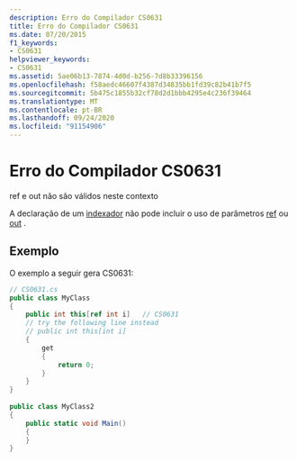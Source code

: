 ```yaml
---
description: Erro do Compilador CS0631
title: Erro do Compilador CS0631
ms.date: 07/20/2015
f1_keywords:
- CS0631
helpviewer_keywords:
- CS0631
ms.assetid: 5ae06b13-7874-4d0d-b256-7d8b33396156
ms.openlocfilehash: f58aedc46607f4387d34835bb1fd39c82b41b7f5
ms.sourcegitcommit: 5b475c1855b32cf78d2d1bbb4295e4c236f39464
ms.translationtype: MT
ms.contentlocale: pt-BR
ms.lasthandoff: 09/24/2020
ms.locfileid: "91154906"
---
```

# <a name="compiler-error-cs0631"></a>Erro do Compilador CS0631

ref e out não são válidos neste contexto  
  
 A declaração de um [indexador](../programming-guide/indexers/index.md) não pode incluir o uso de parâmetros [ref](../language-reference/keywords/ref.md) ou [out](../language-reference/keywords/out-parameter-modifier.md) .  
  
## <a name="example"></a>Exemplo  

 O exemplo a seguir gera CS0631:  
  
```csharp  
// CS0631.cs  
public class MyClass  
{  
    public int this[ref int i]   // CS0631  
    // try the following line instead  
    // public int this[int i]  
    {  
        get  
        {  
            return 0;  
        }  
    }  
}  
  
public class MyClass2  
{  
    public static void Main()  
    {  
    }  
}  
```
